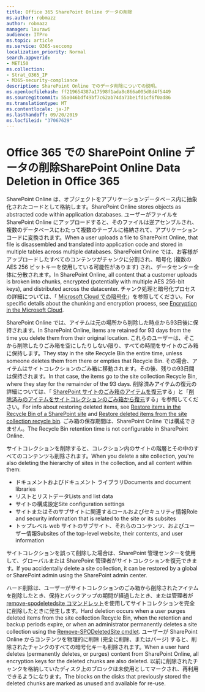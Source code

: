 ```yaml
---
title: Office 365 SharePoint Online データの削除
ms.author: robmazz
author: robmazz
manager: laurawi
audience: ITPro
ms.topic: article
ms.service: O365-seccomp
localization_priority: Normal
search.appverid:
- MET150
ms.collection:
- Strat_O365_IP
- M365-security-compliance
description: SharePoint Online でのデータ削除についての説明。
ms.openlocfilehash: ff219654387a17598f1ada8c866a005d8d4f5449
ms.sourcegitcommit: 55a046bdf49bf7c62ab74da73be1fd1cf6f0ad86
ms.translationtype: MT
ms.contentlocale: ja-JP
ms.lasthandoff: 09/20/2019
ms.locfileid: "37067629"
---
```

# <a name="sharepoint-online-data-deletion-in-office-365"></a><span data-ttu-id="becc1-103">Office 365 での SharePoint Online データの削除</span><span class="sxs-lookup"><span data-stu-id="becc1-103">SharePoint Online Data Deletion in Office 365</span></span>

<span data-ttu-id="becc1-104">SharePoint Online は、オブジェクトをアプリケーションデータベース内に抽象化されたコードとして格納します。</span><span class="sxs-lookup"><span data-stu-id="becc1-104">SharePoint Online stores objects as abstracted code within application databases.</span></span> <span data-ttu-id="becc1-105">ユーザーがファイルを SharePoint Online にアップロードすると、そのファイルは逆アセンブルされ、複数のデータベースにわたって複数のテーブルに格納されて、アプリケーションコードに変換されます。</span><span class="sxs-lookup"><span data-stu-id="becc1-105">When a user uploads a file to SharePoint Online, that file is disassembled and translated into application code and stored in multiple tables across multiple databases.</span></span> <span data-ttu-id="becc1-106">SharePoint Online では、お客様がアップロードしたすべてのコンテンツがチャンクに分割され、暗号化 (複数の AES 256 ビットキーを使用している可能性があります) され、データセンター全体に分散されます。</span><span class="sxs-lookup"><span data-stu-id="becc1-106">In SharePoint Online, all content that a customer uploads is broken into chunks, encrypted (potentially with multiple AES 256-bit keys), and distributed across the datacenter.</span></span> <span data-ttu-id="becc1-107">チャンク処理と暗号化プロセスの詳細については、「 [Microsoft Cloud での暗号化](/microsoft-365/compliance/office-365-encryption-in-the-microsoft-cloud-overview.md)」を参照してください。</span><span class="sxs-lookup"><span data-stu-id="becc1-107">For specific details about the chunking and encryption process, see [Encryption in the Microsoft Cloud](/microsoft-365/compliance/office-365-encryption-in-the-microsoft-cloud-overview.md).</span></span> 

<span data-ttu-id="becc1-108">SharePoint Online では、アイテムは元の場所から削除した時点から93日後に保持されます。</span><span class="sxs-lookup"><span data-stu-id="becc1-108">In SharePoint Online, items are retained for 93 days from the time you delete them from their original location.</span></span> <span data-ttu-id="becc1-109">これらのユーザーは、そこから削除したりごみ箱を空にしたりしない限り、すべての時間をサイトのごみ箱に保持します。</span><span class="sxs-lookup"><span data-stu-id="becc1-109">They stay in the site Recycle Bin the entire time, unless someone deletes them from there or empties that Recycle Bin.</span></span> <span data-ttu-id="becc1-110">その場合、アイテムはサイトコレクションのごみ箱に移動されます。その後、残りの93日間は保持されます。</span><span class="sxs-lookup"><span data-stu-id="becc1-110">In that case, the items go to the site collection Recycle Bin, where they stay for the remainder of the 93 days.</span></span> <span data-ttu-id="becc1-111">削除済みアイテムの復元の詳細については、「 [SharePoint サイトのごみ箱のアイテムを復元](https://support.office.com/en-us/article/6df466b6-55f2-4898-8d6e-c0dff851a0be#ID0EAADAAA=Online
)する」と「[削除済みのアイテムをサイトコレクションのごみ箱から復元](https://support.office.com/article/5fa924ee-16d7-487b-9a0a-021b9062d14b)する」を参照してください。</span><span class="sxs-lookup"><span data-stu-id="becc1-111">For info about restoring deleted items, see [Restore items in the Recycle Bin of a SharePoint site](https://support.office.com/en-us/article/6df466b6-55f2-4898-8d6e-c0dff851a0be#ID0EAADAAA=Online
) and [Restore deleted items from the site collection recycle bin](https://support.office.com/article/5fa924ee-16d7-487b-9a0a-021b9062d14b).</span></span> <span data-ttu-id="becc1-112">ごみ箱の保存期間は、SharePoint Online では構成できません。</span><span class="sxs-lookup"><span data-stu-id="becc1-112">The Recycle Bin retention time is not configurable in SharePoint Online.</span></span>

<span data-ttu-id="becc1-113">サイトコレクションを削除すると、コレクション内のサイトの階層とその中のすべてのコンテンツも削除されます。</span><span class="sxs-lookup"><span data-stu-id="becc1-113">When you delete a site collection, you're also deleting the hierarchy of sites in the collection, and all content within them:</span></span>
- <span data-ttu-id="becc1-114">ドキュメントおよびドキュメント ライブラリ</span><span class="sxs-lookup"><span data-stu-id="becc1-114">Documents and document libraries</span></span>
- <span data-ttu-id="becc1-115">リストとリストデータ</span><span class="sxs-lookup"><span data-stu-id="becc1-115">Lists and list data</span></span>
- <span data-ttu-id="becc1-116">サイトの構成設定</span><span class="sxs-lookup"><span data-stu-id="becc1-116">Site configuration settings</span></span>
- <span data-ttu-id="becc1-117">サイトまたはそのサブサイトに関連するロールおよびセキュリティ情報</span><span class="sxs-lookup"><span data-stu-id="becc1-117">Role and security information that is related to the site or its subsites</span></span>
- <span data-ttu-id="becc1-118">トップレベル web サイトのサブサイト、それらのコンテンツ、およびユーザー情報</span><span class="sxs-lookup"><span data-stu-id="becc1-118">Subsites of the top-level website, their contents, and user information</span></span>

<span data-ttu-id="becc1-119">サイトコレクションを誤って削除した場合は、SharePoint 管理センターを使用して、グローバルまたは SharePoint 管理者がサイトコレクションを復元できます。</span><span class="sxs-lookup"><span data-stu-id="becc1-119">If you accidentally delete a site collection, it can be restored by a global or SharePoint admin using the SharePoint admin center.</span></span> 

<span data-ttu-id="becc1-120">ハード削除は、ユーザーがサイトコレクションのごみ箱から削除されたアイテムを削除したとき、保持とバックアップの期間が経過したとき、または管理者が[remove-spodeletedsite コマンドレット](/powershell/module/sharepoint-online/Remove-SPODeletedSite?view=sharepoint-ps)を使用してサイトコレクションを完全に削除したときに発生します。</span><span class="sxs-lookup"><span data-stu-id="becc1-120">Hard deletion occurs when a user purges deleted items from the site collection Recycle Bin, when the retention and backup periods expire, or when an administrator permanently deletes a site collection using the [Remove-SPODeletedSite cmdlet](/powershell/module/sharepoint-online/Remove-SPODeletedSite?view=sharepoint-ps).</span></span> <span data-ttu-id="becc1-121">ユーザーが SharePoint Online からコンテンツを物理的に削除 (完全に削除、またはパージ) すると、削除されたチャンクのすべての暗号化キーも削除されます。</span><span class="sxs-lookup"><span data-stu-id="becc1-121">When a user hard deletes (permanently deletes, or purges) content from SharePoint Online, all encryption keys for the deleted chunks are also deleted.</span></span> <span data-ttu-id="becc1-122">以前に削除されたチャンクを格納していたディスク上のブロックは未使用としてマークされ、再利用できるようになります。</span><span class="sxs-lookup"><span data-stu-id="becc1-122">The blocks on the disks that previously stored the deleted chunks are marked as unused and available for re-use.</span></span>
